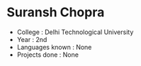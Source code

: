 # Suransh Chopra

- College : Delhi Technological University 
- Year : 2nd
- Languages known : None
- Projects done : None
